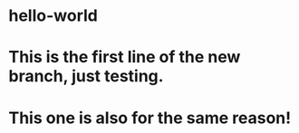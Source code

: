 # hello-world

# This is the first line of the new branch, just testing.
# This one is also for the same reason! 
